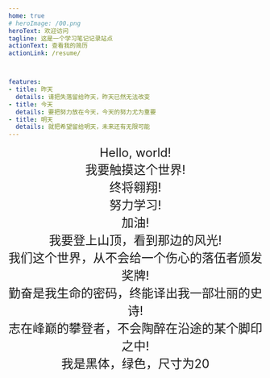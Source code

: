 ```yaml
---
home: true
# heroImage: /00.png
heroText: 欢迎访问
tagline: 这是一个学习笔记记录站点
actionText: 查看我的简历
actionLink: /resume/



features:
- title: 昨天
  details: 请把失落留给昨天，昨天已然无法改变
- title: 今天
  details: 要把努力放在今天，今天的努力尤为重要
- title: 明天
  details: 就把希望留给明天，未来还有无限可能
---
```


<center><font size=5>Hello, world!</font></center>
<center><font size=5>我要触摸这个世界!</font></center>
<center><font size=5>终将翱翔!</font></center>
<center><font size=5>努力学习!</font></center>
<center><font size=5>加油!</font></center>
<center><font size=5>我要登上山顶，看到那边的风光!</font></center>
<center><font size=5>我们这个世界，从不会给一个伤心的落伍者颁发奖牌!</font></center>
<center><font size=5>勤奋是我生命的密码，终能译出我一部壮丽的史诗!</font></center>
<center><font size=5>志在峰巅的攀登者，不会陶醉在沿途的某个脚印之中!</font></center>
<center><font size=5>我是黑体，绿色，尺寸为20</font></center>
